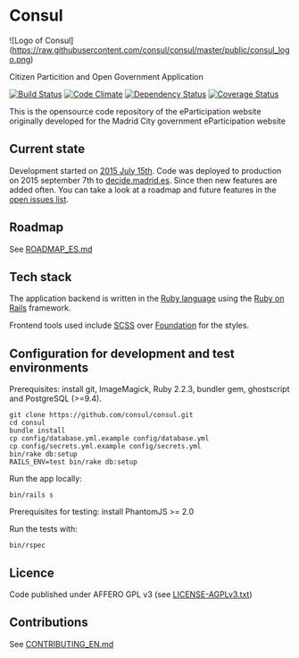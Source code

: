 # Consul

![Logo of Consul]
(https://raw.githubusercontent.com/consul/consul/master/public/consul_logo.png)

Citizen Particition and Open Government Application

[![Build Status](https://travis-ci.org/consul/consul.svg?branch=master)](https://travis-ci.org/consul/consul)
[![Code Climate](https://codeclimate.com/github/consul/consul/badges/gpa.svg)](https://codeclimate.com/github/consul/consul)
[![Dependency Status](https://gemnasium.com/consul/consul.svg)](https://gemnasium.com/consul/consul)
[![Coverage Status](https://coveralls.io/repos/consul/consul/badge.svg?branch=master&service=github)](https://coveralls.io/github/consul/consul?branch=master)

This is the opensource code repository of the eParticipation website originally developed for the Madrid City government eParticipation website

## Current state

Development started on [2015 July 15th](https://github.com/consul/consul/commit/8db36308379accd44b5de4f680a54c41a0cc6fc6). Code was deployed to production on 2015 september 7th to [decide.madrid.es](https://decide.madrid.es). Since then new features are added often. You can take a look at a roadmap and future features in the [open issues list](https://github.com/consul/consul/issues).

## Roadmap

See [ROADMAP_ES.md](ROADMAP_ES.md)

## Tech stack

The application backend is written in the [Ruby language](https://www.ruby-lang.org/) using the [Ruby on Rails](http://rubyonrails.org/) framework.

Frontend tools used include [SCSS](http://sass-lang.com/) over [Foundation](http://foundation.zurb.com/) for the styles.

## Configuration for development and test environments

Prerequisites: install git, ImageMagick, Ruby 2.2.3, bundler gem, ghostscript and PostgreSQL (>=9.4).

```
git clone https://github.com/consul/consul.git
cd consul
bundle install
cp config/database.yml.example config/database.yml
cp config/secrets.yml.example config/secrets.yml
bin/rake db:setup
RAILS_ENV=test bin/rake db:setup
```

Run the app locally:
```
bin/rails s
```

Prerequisites for testing: install PhantomJS >= 2.0

Run the tests with:

```
bin/rspec
```

## Licence

Code published under AFFERO GPL v3 (see [LICENSE-AGPLv3.txt](LICENSE-AGPLv3.txt))

## Contributions

See [CONTRIBUTING_EN.md](CONTRIBUTING_EN.md)
